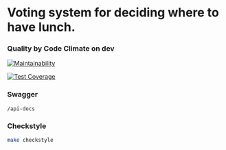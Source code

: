 # Voting system for deciding where to have lunch.

### Quality by Code Climate on dev

[![Maintainability](https://api.codeclimate.com/v1/badges/14ef72a81d1e28d04ee3/maintainability)](https://codeclimate.com/github/MaksimDenisov/voting/maintainability)

[![Test Coverage](https://api.codeclimate.com/v1/badges/14ef72a81d1e28d04ee3/test_coverage)](https://codeclimate.com/github/MaksimDenisov/voting/test_coverage)

### Swagger
```
/api-docs
```

###  Checkstyle
```sh
make checkstyle
```
